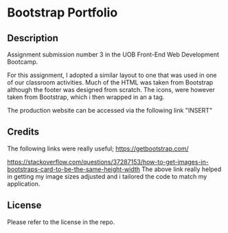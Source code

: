 # Bootstrap Portfolio

## Description
Assignment submission number 3 in the UOB Front-End Web Development Bootcamp. 

For this assignment, I adopted a similar layout to one that was used in one of our classroom activities. Much of the HTML was taken from Bootstrap although the footer was designed from scratch. The icons, were however taken from Bootstrap, which i then wrapped in an a tag. 

The production website can be accessed via the following link "INSERT" 

## Credits
The following links were really useful;
https://getbootstrap.com/ 


https://stackoverflow.com/questions/37287153/how-to-get-images-in-bootstraps-card-to-be-the-same-height-width
The above link really helped in getting my image sizes adjusted and i tailored the code to match my application. 

## License
Please refer to the license in the repo.

